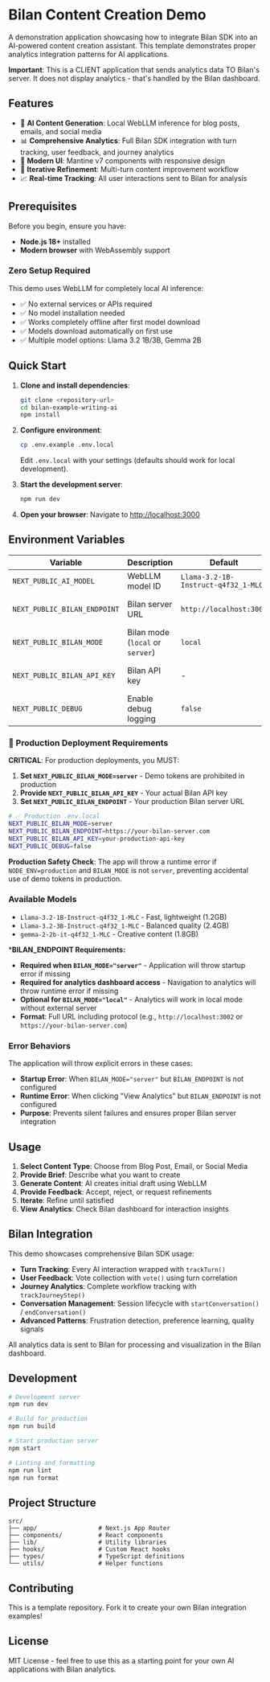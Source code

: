 # Bilan Content Creation Demo

A demonstration application showcasing how to integrate Bilan SDK into an AI-powered content creation assistant. This template demonstrates proper analytics integration patterns for AI applications.

**Important**: This is a CLIENT application that sends analytics data TO Bilan's server. It does not display analytics - that's handled by the Bilan dashboard.

## Features

- 🤖 **AI Content Generation**: Local WebLLM inference for blog posts, emails, and social media
- 📊 **Comprehensive Analytics**: Full Bilan SDK integration with turn tracking, user feedback, and journey analytics
- 🎨 **Modern UI**: Mantine v7 components with responsive design
- 🔄 **Iterative Refinement**: Multi-turn content improvement workflow
- 📈 **Real-time Tracking**: All user interactions sent to Bilan for analysis

## Prerequisites

Before you begin, ensure you have:

- **Node.js 18+** installed
- **Modern browser** with WebAssembly support

### Zero Setup Required

This demo uses WebLLM for completely local AI inference:
- ✅ No external services or APIs required
- ✅ No model installation needed
- ✅ Works completely offline after first model download
- ✅ Models download automatically on first use
- ✅ Multiple model options: Llama 3.2 1B/3B, Gemma 2B

## Quick Start

1. **Clone and install dependencies**:
   ```bash
   git clone <repository-url>
   cd bilan-example-writing-ai
   npm install
   ```

2. **Configure environment**:
   ```bash
   cp .env.example .env.local
   ```
   Edit `.env.local` with your settings (defaults should work for local development).

3. **Start the development server**:
   ```bash
   npm run dev
   ```

4. **Open your browser**:
   Navigate to [http://localhost:3000](http://localhost:3000)

## Environment Variables

| Variable | Description | Default | Required |
|----------|-------------|---------|----------|
| `NEXT_PUBLIC_AI_MODEL` | WebLLM model ID | `Llama-3.2-1B-Instruct-q4f32_1-MLC` | No |
| `NEXT_PUBLIC_BILAN_ENDPOINT` | Bilan server URL | `http://localhost:3002` | **Yes for server mode** |
| `NEXT_PUBLIC_BILAN_MODE` | Bilan mode (`local` or `server`) | `local` | **Yes for production** |
| `NEXT_PUBLIC_BILAN_API_KEY` | Bilan API key | - | **Yes for server mode** |
| `NEXT_PUBLIC_DEBUG` | Enable debug logging | `false` | No |

### 🚨 Production Deployment Requirements

**CRITICAL**: For production deployments, you MUST:

1. **Set `NEXT_PUBLIC_BILAN_MODE=server`** - Demo tokens are prohibited in production
2. **Provide `NEXT_PUBLIC_BILAN_API_KEY`** - Your actual Bilan API key
3. **Set `NEXT_PUBLIC_BILAN_ENDPOINT`** - Your production Bilan server URL

```bash
# ✅ Production .env.local
NEXT_PUBLIC_BILAN_MODE=server
NEXT_PUBLIC_BILAN_ENDPOINT=https://your-bilan-server.com
NEXT_PUBLIC_BILAN_API_KEY=your-production-api-key
NEXT_PUBLIC_DEBUG=false
```

**Production Safety Check**: The app will throw a runtime error if `NODE_ENV=production` and `BILAN_MODE` is not `server`, preventing accidental use of demo tokens in production.

### Available Models

- `Llama-3.2-1B-Instruct-q4f32_1-MLC` - Fast, lightweight (1.2GB)
- `Llama-3.2-3B-Instruct-q4f32_1-MLC` - Balanced quality (2.4GB)
- `gemma-2-2b-it-q4f32_1-MLC` - Creative content (1.8GB)

***BILAN_ENDPOINT Requirements:**
- **Required when `BILAN_MODE="server"`** - Application will throw startup error if missing
- **Required for analytics dashboard access** - Navigation to analytics will throw runtime error if missing
- **Optional for `BILAN_MODE="local"`** - Analytics will work in local mode without external server
- **Format**: Full URL including protocol (e.g., `http://localhost:3002` or `https://your-bilan-server.com`)

### Error Behaviors

The application will throw explicit errors in these cases:
- **Startup Error**: When `BILAN_MODE="server"` but `BILAN_ENDPOINT` is not configured
- **Runtime Error**: When clicking "View Analytics" but `BILAN_ENDPOINT` is not configured
- **Purpose**: Prevents silent failures and ensures proper Bilan server integration

## Usage

1. **Select Content Type**: Choose from Blog Post, Email, or Social Media
2. **Provide Brief**: Describe what you want to create
3. **Generate Content**: AI creates initial draft using WebLLM
4. **Provide Feedback**: Accept, reject, or request refinements
5. **Iterate**: Refine until satisfied
6. **View Analytics**: Check Bilan dashboard for interaction insights

## Bilan Integration

This demo showcases comprehensive Bilan SDK usage:

- **Turn Tracking**: Every AI interaction wrapped with `trackTurn()`
- **User Feedback**: Vote collection with `vote()` using turn correlation
- **Journey Analytics**: Complete workflow tracking with `trackJourneyStep()`
- **Conversation Management**: Session lifecycle with `startConversation()` / `endConversation()`
- **Advanced Patterns**: Frustration detection, preference learning, quality signals

All analytics data is sent to Bilan for processing and visualization in the Bilan dashboard.

## Development

```bash
# Development server
npm run dev

# Build for production
npm run build

# Start production server
npm start

# Linting and formatting
npm run lint
npm run format
```

## Project Structure

```
src/
├── app/                 # Next.js App Router
├── components/          # React components
├── lib/                 # Utility libraries
├── hooks/               # Custom React hooks
├── types/               # TypeScript definitions
└── utils/               # Helper functions
```

## Contributing

This is a template repository. Fork it to create your own Bilan integration examples!

## License

MIT License - feel free to use this as a starting point for your own AI applications with Bilan analytics.
